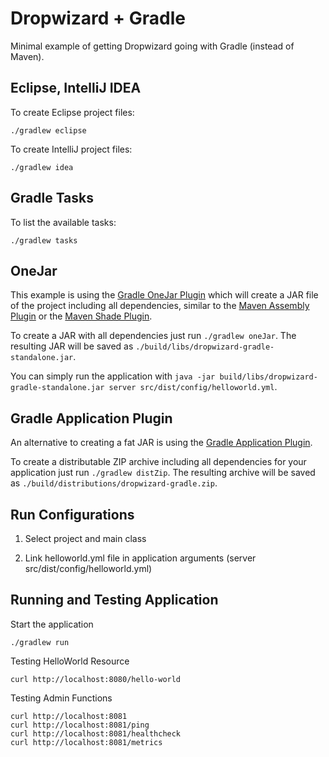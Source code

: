 # Dropwizard + Gradle

Minimal example of getting Dropwizard going with Gradle (instead of Maven).

## Eclipse, IntelliJ IDEA

To create Eclipse project files:

	./gradlew eclipse
	
To create IntelliJ project files:

	./gradlew idea
 
## Gradle Tasks

To list the available tasks:

	./gradlew tasks

## OneJar

This example is using the [Gradle OneJar Plugin](https://github.com/rholder/gradle-one-jar) which will create
a JAR file of the project including all dependencies, similar to the [Maven Assembly Plugin](http://maven.apache.org/plugins/maven-assembly-plugin/)
or the [Maven Shade Plugin](http://maven.apache.org/plugins/maven-shade-plugin/).

To create a JAR with all dependencies just run `./gradlew oneJar`. The resulting JAR will be saved as `./build/libs/dropwizard-gradle-standalone.jar`.

You can simply run the application with `java -jar build/libs/dropwizard-gradle-standalone.jar server src/dist/config/helloworld.yml`.

## Gradle Application Plugin

An alternative to creating a fat JAR is using the [Gradle Application Plugin](http://www.gradle.org/docs/current/userguide/application_plugin.html).

To create a distributable ZIP archive including all dependencies for your application just run `./gradlew distZip`. The
resulting archive will be saved as `./build/distributions/dropwizard-gradle.zip`.

## Run Configurations

1. Select project and main class

2. Link helloworld.yml file in application arguments (server src/dist/config/helloworld.yml)

## Running and Testing Application

Start the application

	./gradlew run

Testing HelloWorld Resource

	curl http://localhost:8080/hello-world
	
Testing Admin Functions

	curl http://localhost:8081
	curl http://localhost:8081/ping
	curl http://localhost:8081/healthcheck
	curl http://localhost:8081/metrics

